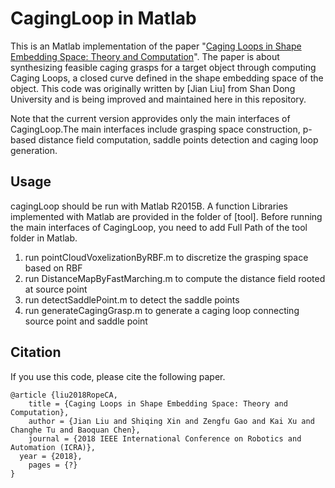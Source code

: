 # CagingLoop in Matlab
This is an Matlab implementation of the paper "[Caging Loops in Shape Embedding Space: Theory and Computation](https://kevinkaixu.net/papers/liu_icra18_grasp.pdf)". The paper is about synthesizing feasible caging grasps for a target object through computing Caging Loops, a closed curve defined in the shape embedding space of the object. This code was originally written by [Jian Liu] from Shan Dong University and is being improved and maintained here in this repository.

Note that the current version approvides only the main interfaces of CagingLoop.The main interfaces include grasping space construction, p-based distance field computation, saddle points detection and caging loop generation.

## Usage
cagingLoop should be run with Matlab R2015B. A function Libraries implemented with Matlab are provided in the folder of [tool].
Before running the main interfaces of CagingLoop, you need to add Full Path of the tool folder in Matlab.

1. run pointCloudVoxelizationByRBF.m to discretize the grasping space based on RBF
2. run DistanceMapByFastMarching.m to compute the distance field rooted at source point
3. run detectSaddlePoint.m to detect the saddle points
4. run generateCagingGrasp.m to generate a caging loop connecting source point and saddle point

## Citation
If you use this code, please cite the following paper.
```
@article {liu2018RopeCA,
	title = {Caging Loops in Shape Embedding Space: Theory and Computation},
	author = {Jian Liu and Shiqing Xin and Zengfu Gao and Kai Xu and Changhe Tu and Baoquan Chen},
	journal = {2018 IEEE International Conference on Robotics and Automation (ICRA)},
  year = {2018},
	pages = {?}
}
```
